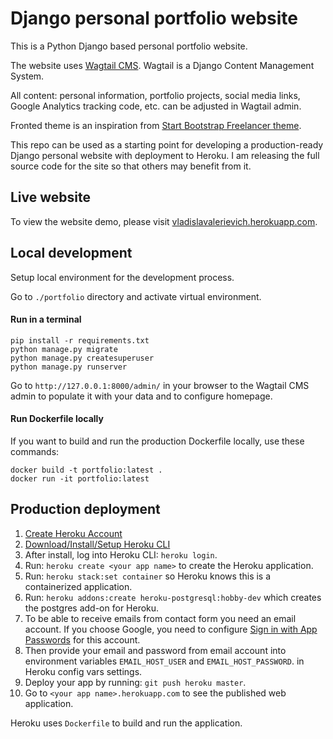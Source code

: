 # Django personal portfolio website

This is a Python Django based personal portfolio website.

The website uses [Wagtail CMS](https://wagtail.org/). Wagtail is a Django Content Management System.

All content: personal information, portfolio projects, social media links, Google Analytics tracking code, etc. can be
adjusted in Wagtail admin.

Fronted theme is an inspiration from [Start Bootstrap Freelancer theme](https://startbootstrap.com/theme/freelancer).

This repo can be used as a starting point for developing a production-ready Django personal website with deployment to
Heroku. I am releasing the full source code for the site so that others may benefit from it.

## Live website

To view the website demo, please visit [vladislavalerievich.herokuapp.com](https://vladislavalerievich.herokuapp.com/).

## Local development

Setup local environment for the development process.

Go to `./portfolio` directory and activate virtual environment.

#### Run in a terminal

```shell
pip install -r requirements.txt
python manage.py migrate
python manage.py createsuperuser
python manage.py runserver
```

Go to `http://127.0.0.1:8000/admin/` in your browser to the Wagtail CMS admin to populate it with your data and to
configure homepage.

#### Run Dockerfile locally

If you want to build and run the production Dockerfile locally, use these commands:

```shell
docker build -t portfolio:latest .  
docker run -it portfolio:latest
```

## Production deployment

1) [Create Heroku Account](https://signup.heroku.com/dc)
2) [Download/Install/Setup Heroku CLI](https://devcenter.heroku.com/articles/heroku-cli#download-and-install)
3) After install, log into Heroku CLI: `heroku login`.
4) Run: `heroku create <your app name>` to create the Heroku application.
5) Run: `heroku stack:set container` so Heroku knows this is a containerized application.
6) Run: `heroku addons:create heroku-postgresql:hobby-dev` which creates the postgres add-on for Heroku.
7) To be able to receive emails from contact form you need an email account. If you choose Google, you need to
   configure [Sign in with App Passwords]( https://support.google.com/accounts/answer/185833?hl=en) for this account.
8) Then provide your email and password from email account into environment variables `EMAIL_HOST_USER`
   and `EMAIL_HOST_PASSWORD`. in Heroku config vars settings.
9) Deploy your app by running: `git push heroku master`.
10) Go to `<your app name>.herokuapp.com` to see the published web application.

Heroku uses `Dockerfile` to build and run the application.

